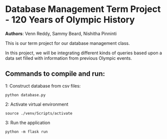 # Database Management Term Project - 120 Years of Olympic History

**Authors**:
Venn Reddy, 
Sammy Beard,
Nishitha Pinninti

This is our term project for our database management class. 

In this project, we will be integrating different kinds of queries 
based upon a data set filled with information from previous Olympic 
events. 

## Commands to compile and run: 

1: Construct database from csv files:

``` python database.py ``` 
 
2: Activate virtual environment

``` source ./venv/Scripts/activate  ```

3: Run the application 

``` python -m flask run ```

